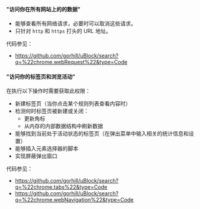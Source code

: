 #### "访问你在所有网站上的的数据"

- 能够查看所有网络请求，必要时可以取消这些请求。
- 只针对  `http` 和 `https` 打头的 URL 地址。

代码参见：
- <https://github.com/gorhill/uBlock/search?q=%22chrome.webRequest%22&type=Code>

#### "访问你的标签页和浏览活动"

在执行以下操作时需要获取此权限：

- 新建标签页（当你点击某个规则列表查看内容时）
- 检测何时标签页被新建或关闭：
    - 更新角标
    - 从内存的内部数据结构中刷新数据
- 能够找到当前处于活动状态的标签页（在弹出菜单中输入相关的统计信息和设置）
- 能够插入元素选择器的脚本
- 实现屏蔽弹出窗口

代码参见：
- <https://github.com/gorhill/uBlock/search?q=%22chrome.tabs%22&type=Code>
- <https://github.com/gorhill/uBlock/search?q=%22chrome.webNavigation%22&type=Code>

